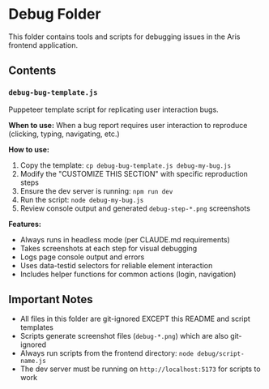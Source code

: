 # Debug Folder

This folder contains tools and scripts for debugging issues in the Aris frontend application.

## Contents

### `debug-bug-template.js`
Puppeteer template script for replicating user interaction bugs.

**When to use:** When a bug report requires user interaction to reproduce (clicking, typing, navigating, etc.)

**How to use:**
1. Copy the template: `cp debug-bug-template.js debug-my-bug.js`
2. Modify the "CUSTOMIZE THIS SECTION" with specific reproduction steps
3. Ensure the dev server is running: `npm run dev`
4. Run the script: `node debug-my-bug.js`
5. Review console output and generated `debug-step-*.png` screenshots

**Features:**
- Always runs in headless mode (per CLAUDE.md requirements)
- Takes screenshots at each step for visual debugging
- Logs page console output and errors
- Uses data-testid selectors for reliable element interaction
- Includes helper functions for common actions (login, navigation)

## Important Notes

- All files in this folder are git-ignored EXCEPT this README and script templates
- Scripts generate screenshot files (`debug-*.png`) which are also git-ignored
- Always run scripts from the frontend directory: `node debug/script-name.js`
- The dev server must be running on `http://localhost:5173` for scripts to work
